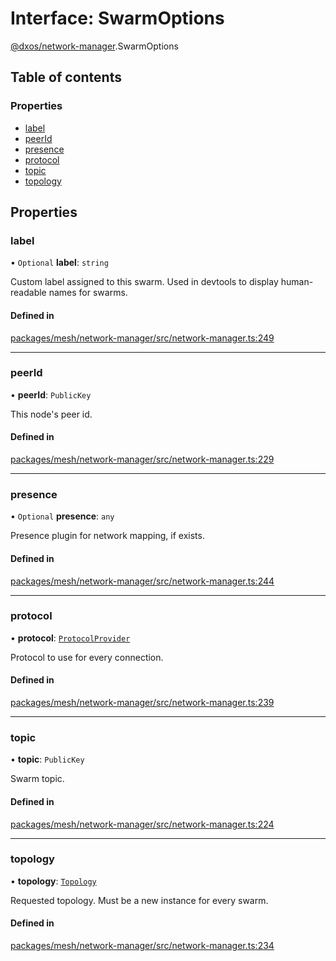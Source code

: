 # Interface: SwarmOptions

[@dxos/network-manager](../modules/dxos_network_manager.md).SwarmOptions

## Table of contents

### Properties

- [label](dxos_network_manager.SwarmOptions.md#label)
- [peerId](dxos_network_manager.SwarmOptions.md#peerid)
- [presence](dxos_network_manager.SwarmOptions.md#presence)
- [protocol](dxos_network_manager.SwarmOptions.md#protocol)
- [topic](dxos_network_manager.SwarmOptions.md#topic)
- [topology](dxos_network_manager.SwarmOptions.md#topology)

## Properties

### label

• `Optional` **label**: `string`

Custom label assigned to this swarm. Used in devtools to display human-readable names for swarms.

#### Defined in

[packages/mesh/network-manager/src/network-manager.ts:249](https://github.com/dxos/dxos/blob/e3b936721/packages/mesh/network-manager/src/network-manager.ts#L249)

___

### peerId

• **peerId**: `PublicKey`

This node's peer id.

#### Defined in

[packages/mesh/network-manager/src/network-manager.ts:229](https://github.com/dxos/dxos/blob/e3b936721/packages/mesh/network-manager/src/network-manager.ts#L229)

___

### presence

• `Optional` **presence**: `any`

Presence plugin for network mapping, if exists.

#### Defined in

[packages/mesh/network-manager/src/network-manager.ts:244](https://github.com/dxos/dxos/blob/e3b936721/packages/mesh/network-manager/src/network-manager.ts#L244)

___

### protocol

• **protocol**: [`ProtocolProvider`](../modules/dxos_network_manager.md#protocolprovider)

Protocol to use for every connection.

#### Defined in

[packages/mesh/network-manager/src/network-manager.ts:239](https://github.com/dxos/dxos/blob/e3b936721/packages/mesh/network-manager/src/network-manager.ts#L239)

___

### topic

• **topic**: `PublicKey`

Swarm topic.

#### Defined in

[packages/mesh/network-manager/src/network-manager.ts:224](https://github.com/dxos/dxos/blob/e3b936721/packages/mesh/network-manager/src/network-manager.ts#L224)

___

### topology

• **topology**: [`Topology`](dxos_network_manager.Topology.md)

Requested topology. Must be a new instance for every swarm.

#### Defined in

[packages/mesh/network-manager/src/network-manager.ts:234](https://github.com/dxos/dxos/blob/e3b936721/packages/mesh/network-manager/src/network-manager.ts#L234)
